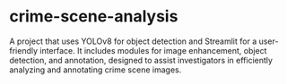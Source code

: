 # crime-scene-analysis
A project that uses YOLOv8 for object detection and Streamlit for a user-friendly interface. It includes modules for image enhancement, object detection, and annotation, designed to assist investigators in efficiently analyzing and annotating crime scene images.
